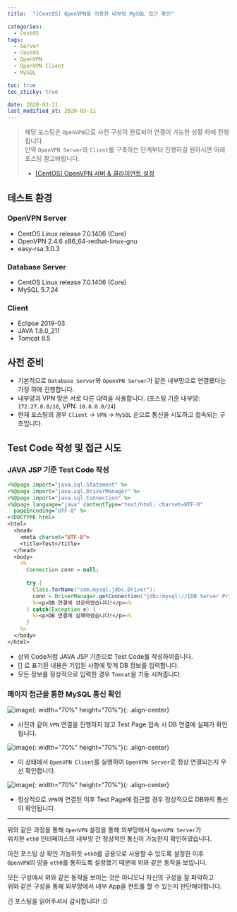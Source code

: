 ```yaml
---
title:  "[CentOS] OpenVPN을 이용한 내부망 MySQL 접근 확인" 

categories:
  - CentOS
tags:
  - Server
  - CentOS
  - OpenVPN
  - OpenVPN Client
  - MySQL

toc: true
toc_sticky: true

date: 2020-03-11
last_modified_at: 2020-03-11
---
```


> 해당 포스팅은 `OpenVPN`으로 사전 구성이 완료되어 연결이 가능한 상황 하에 진행됩니다.  
> 만약 `OpenVPN Server`와 `Client`를 구축하는 단계부터 진행하길 원하시면 아래 포스팅 참고바랍니다.  
> * [[CentOS] OpenVPN 서버 & 클라이언트 설정](https://blog.false.kr/centos/CentOS-OpenVPN-Server-Client-Setting/)

## 테스트 환경
### OpenVPN Server
- CentOS Linux release 7.0.1406 (Core)
- OpenVPN 2.4.6 x86_64-redhat-linux-gnu
- easy-rsa 3.0.3

### Database Server
- CentOS Linux release 7.0.1406 (Core)
- MySQL 5.7.24

### Client
- Eclipse 2019-03
- JAVA 1.8.0_211
- Tomcat 8.5

## 사전 준비
* 기본적으로 `Database Server`와 `OpenVPN Server`가 같은 내부망으로 연결됐다는 가정 하에 진행합니다.
* 내부망과 VPN 망은 서로 다른 대역을 사용합니다. (포스팅 기준 내부망: `172.27.0.0/16`, VPN: `10.8.0.0/24`)
* 현재 포스팅의 경우 `Client` &rarr; `VPN` &rarr; `MySQL` 순으로 통신을 시도하고 접속되는 구조입니다.

## Test Code 작성 및 접근 시도
### JAVA JSP 기준 Test Code 작성
```jsp
<%@page import="java.sql.Statement" %>
<%@page import="java.sql.DriverManager" %>
<%@page import="java.sql.Connection" %>
<%@page language="java" contentType="text/html; charset=UTF-8"
  pageEncoding="UTF-8" %>
<!DOCTYPE html>
<html>
  <head>
    <meta charset="UTF-8">
    <title>Test</title>
  </head>
  <body>
    <%
      Connection conn = null;
      
      try {
        Class.forName("com.mysql.jdbc.Driver");
        conn = DriverManager.getConnection("jdbc:mysql://[DB Server Private IP]:[Port]/[DB Name]", "[User]", "[Password]");
        %><p>DB 연결에 성공하였습니다!</p><%
      } catch(Exception e) {
        %><p>DB 연결에 실패하였습니다!</p><%
      }
    %>
  </body>
</html>
```
* 상위 Code처럼 JAVA JSP 기준으로 Test Code를 작성하여줍니다.
* [] 로 표기된 내용은 기입된 사항에 맞게 DB 정보를 입력합니다.
* 모든 정보를 정상적으로 입력한 경우 `Tomcat`을 기동 시켜줍니다.

### 페이지 접근을 통한 MySQL 통신 확인

![image](https://blog.false.kr/assets/image/Post/CentOS/CentOS-OpenVPN-Private-Connect-MySQL/1.png){: width="70%" height="70%"}{: .align-center}
* 사진과 같이 `VPN` 연결을 진행하지 않고 Test Page 접속 시 DB 연결에 실패가 확인됩니다.
  
![image](https://blog.false.kr/assets/image/Post/CentOS/CentOS-OpenVPN-Private-Connect-MySQL/2.png){: width="70%" height="70%"}{: .align-center}
* 이 상태에서 `OpenVPN Client`를 실행하여 `OpenVPN Server`로 정상 연결되는지 우선 확인합니다.
  
![image](https://blog.false.kr/assets/image/Post/CentOS/CentOS-OpenVPN-Private-Connect-MySQL/3.png){: width="70%" height="70%"}{: .align-center}
* 정상적으로 `VPN`에 연결된 이후 Test Page에 접근할 경우 정상적으로 DB와의 통신이 확인됩니다.

---

위와 같은 과정을 통해 `OpenVPN` 설정을 통해 외부망에서 `OpenVPN Server`가  
위치한 `eth0` 인터페이스의 내부망 간 정상적인 통신이 가능한지 확인하였습니다.  
  
이전 포스팅 상 확인 가능하듯 `eth0`를 공용으로 사용할 수 있도록 설정한 이후  
`OpenVPN`의 망을 `eth0`를 통하도록 설정했기 때문에 위와 같은 동작을 보입니다.  
  
모든 구성에서 위와 같은 동작을 보이는 것은 아니오니 자신의 구성을 잘 파악하고  
위와 같은 구성을 통해 외부망에서 내부 App을 컨트롤 할 수 있는지 판단해야합니다.  
  
긴 포스팅을 읽어주셔서 감사합니다! :D
